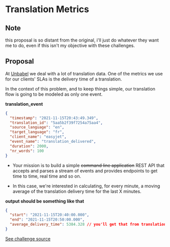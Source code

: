 # Translation Metrics

## Note

this proposal is so distant from the original,
i'll just do whatever they want me to do,
even if this isn't my objective with these challenges.

## Proposal

At [Unbabel](https://github.com/Unbabel) we deal with a lot of translation data. One of the metrics we use for our clients' SLAs is the delivery time of a translation.

In the context of this problem, and to keep things simple, our translation flow is going to be modeled as only one event.

**translation_event**

```json
{
  "timestamp": "2021-11-15T20:43:49.349",
  "translation_id": "5aa5b2f39f7254a75aa4",
  "source_language": "en",
  "target_language": "fr",
  "client_name": "easyjet",
  "event_name": "translation_delivered",
  "duration": 2000,
  "nr_words": 100
}
```

- Your mission is to build a simple ~~command line application~~ REST API that accepts and parses a stream of events and provides endpoints to get time to time, real time and so on.

- In this case, we're interested in calculating, for every minute, a moving average of the translation delivery time for the last X minutes.

**output should be something like that**

```json
{
  "start": "2021-11-15T20:40:00.000",
  "end": "2021-11-15T20:50:00.000",
  "average_delivery_time": 5384.328 // you'll get that from translation_event.duration
}
```

[See challenge source](https://github.com/Unbabel/backend-engineering-challenge)
